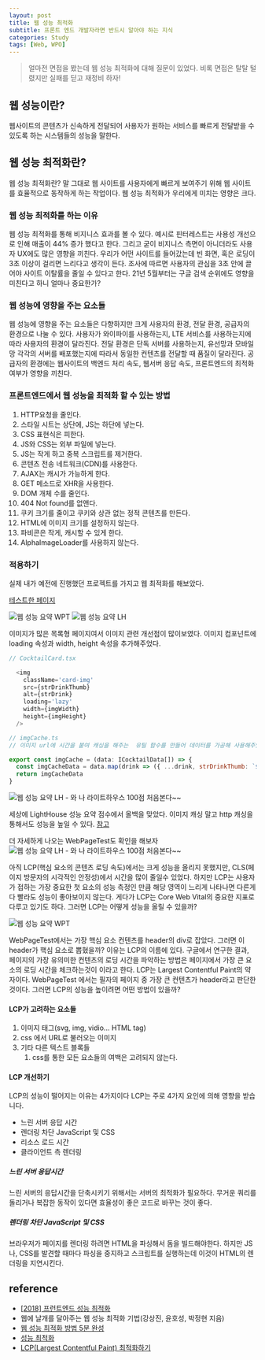 ```yaml
---
layout: post
title: 웹 성능 최적화
subtitle: 프론트 엔드 개발자라면 반드시 알아야 하는 지식
categories: Study
tags: [Web, WPO]
---
```


> 얼마전 면접을 봤는데 웹 성능 최적화에 대해 질문이 있었다. 비록 면접은 탈탈 털렸지만 실패를 딛고 재정비 하자!

## 웹 성능이란?

웹사이트의 콘텐츠가 신속하게 전달되어 사용자가 원하는 서비스를 빠르게 전달받을 수 있도록 하는 시스템들의 성능을 말한다.

## 웹 성능 최적화란?

웹 성능 최적화란? 말 그대로 웹 사이트를 사용자에게 빠르게 보여주기 위해 웹 사이트를 효율적으로 동작하게 하는 작업이다. 웹 성능 최적화가 우리에게 미치는 영향은 크다.

### 웹 성능 최적화를 하는 이유

웹 성능 최적화를 통해 비지니스 효과를 볼 수 있다. 예시로 핀터레스트는 사용성 개선으로 인해 매출이 44% 증가 했다고 한다.
그리고 굳이 비지니스 측면이 아니더라도 사용자 UX에도 많은 영향을 끼친다. 우리가 어떤 사이트를 들어갔는데 빈 화면, 혹은 로딩이 3초 이상이 걸리면 느리다고 생각이 든다. 조사에 따르면 사용자의 관심을 3초 안에 끌어야 사이트 이탈률을 줄일 수 있다고 한다. 21년 5월부터는 구글 검색 순위에도 영향을 미친다고 하니 얼마나 중요한가?

### 웹 성능에 영향을 주는 요소들

웹 성능에 영향을 주는 요소들은 다향하지만 크게 사용자의 환경, 전달 환경, 공급자의 환경으로 나눌 수 있다. 사용자가 와이파이를 사용하는지, LTE 서비스를 사용하는지에 따라 사용자의 환경이 달라진다. 전달 환경은 단독 서버를 사용하는지, 유선망과 모바일망 각각의 서버를 배포했는지에 따라서 동일한 컨텐츠를 전달할 때 품질이 달라진다. 공급자의 환경에는 웹사이트의 백엔드 처리 속도, 웹서버 응답 속도, 프론트엔드의 최적화 여부가 영향을 끼친다.

### 프론트엔드에서 웹 성능을 최적화 할 수 있는 방법

1. HTTP요청을 줄인다.
2. 스타일 시트는 상단에, JS는 하단에 넣는다.
3. CSS 표현식은 피한다.
4. JS와 CSS는 외부 파일에 넣는다.
5. JS는 작게 하고 중복 스크립트를 제거한다.
6. 콘텐츠 전송 네트워크(CDN)를 사용한다.
7. AJAX는 캐시가 가능하게 한다.
8. GET 메소드로 XHR을 사용한다.
9. DOM 개체 수를 줄인다.
10. 404 Not found를 없앤다.
11. 쿠키 크기를 줄이고 쿠키와 상관 없는 정적 콘텐츠를 만든다.
12. HTML에 이미지 크기를 설정하지 않는다.
13. 파비콘은 작게, 캐시할 수 있게 한다.
14. AlphaImageLoader를 사용하지 않는다.

### 적용하기

실제 내가 예전에 진행했던 프로젝트를 가지고 웹 최적화를 해보았다.

[테스트한 페이지](https://eunjin0212.github.io/React-CocktailRecipe/)

![웹 성능 요약 WPT](/assets/images/posts/wpo_test_01.png)
![웹 성능 요약 LH](/assets/images/posts/wpo_test_02.png)

이미지가 많은 목록형 페이지여서 이미지 관련 개선점이 많이보였다.
이미지 컴포넌트에 loading 속성과 width, height 속성을 추가해주었다.

```js
// CocktailCard.tsx

  <img 
    className='card-img' 
    src={strDrinkThumb}
    alt={strDrink}
    loading='lazy'
    width={imgWidth}
    height={imgHeight}
  />
```

```js
// imgCache.ts
// 이미지 url에 시간을 붙여 캐싱을 해주는  유틸 함수를 만들어 데이터를 가공해 사용해주었다.

export const imgCache = (data: ICocktailData[]) => {
  const imgCacheData = data.map(drink => ({ ...drink, strDrinkThumb: `${drink.strDrinkThumb}?${new Date().getTime()}` }))
  return imgCacheData
}
```

![웹 성능 요약 LH - 와 나 라이트하우스 100점 처음본다~~](/assets/images/posts/wpo_test_03.png)

세상에 LightHouse 성능 요약 점수에서 올백을 맞았다.
이미지 캐싱 말고 http 캐싱을 통해서도 성능을 높일 수 있다. [참고](https://developer.chrome.com/docs/lighthouse/performance/uses-long-cache-ttl/?utm_source=lighthouse&utm_medium=devtools#how-to-cache-static-resources-using-http-caching)

더 자세하게 나오는 WebPageTest도 확인을 해보자
![웹 성능 요약 LH - 와 나 라이트하우스 100점 처음본다~~](/assets/images/posts/wpo_test_04.png)

아직 LCP(핵심 요소의 콘텐츠 로딩 속도)에서는 크게 성능을 올리지 못했지만, CLS(페이지 방문자의 시각적인 안정성)에서 시간을 많이 줄일수 있었다.
하지만 LCP는 사용자가 접하는 가장 중요한 첫 요소의 성능 측정인 만큼 해당 영역이 느리게 나타나면 다른게 다 빨라도 성능이 좋아보이지 않는다. 게다가 LCP는 Core Web Vital의 중요한 지표로 다루고 있기도 하다.
그러면 LCP는 어떻게 성능을 올릴 수 있을까?

![웹 성능 요약 WPT](/assets/images/posts/wpo_test_05.png)

WebPageTest에서는 가장 핵심 요소 컨텐츠를 header의 div로 잡았다. 그러면 이 header가 핵심 요소로 뽑혔을까?
이유는 LCP의 이름에 있다. 구글에서 연구한 결과, 페이지의 가장 유의미한 컨텐츠의 로딩 시간을 파악하는 방법은 페이지에서 가장 큰 요소의 로딩 시간을 체크하는것이 이라고 한다.
LCP는 Largest Contentful Paint의 약자이다. WebPageTest 에서는 필자의 페이지 중 가장 큰 컨텐츠가 header라고 판단한 것이다.
그러면 LCP의 성능을 높이려면 어떤 방법이 있을까?

#### LCP가 고려하는 요소들

1. 이미지 태그(svg, img, vidio... HTML tag)
2. css 에서 URL로 불러오는 이미지
3. 기타 다른 텍스트 블록들
   1. css를 통한 모든 요소들의 여백은 고려되지 않는다.

#### LCP 개선하기

LCP의 성능이 떨어지는 이유는 4가지이다
LCP는 주로 4가지 요인에 의해 영향을 받습니다.

- 느린 서버 응답 시간
- 렌더링 차단 JavaScript 및 CSS
- 리소스 로드 시간
- 클라이언트 측 렌더링

##### 느린 서버 응답시간

느린 서버의 응답시간을 단축시키기 위해서는 서버의 최적화가 필요하다. 무거운 쿼리를 돌리거나 복잡한 동작이 있다면 효율성이 좋은 코드로 바꾸는 것이 좋다.

##### 렌더링 차단 JavaScript 및 CSS

브라우저가 페이지를 렌더링 하려면 HTML을 파싱해서 돔을 빌드해야한다. 하지만 JS나, CSS를 발견할 때마다 파싱을 중지하고 스크립트를 실행하는데 이것이 HTML의 렌더링을 지연시킨다.

## reference

- [[2018] 프런트엔드 성능 최적화](https://youtu.be/G1IWq2blu8c)
- 웹에 날개를 달아주는 웹 성능 최적화 기법(강상진, 윤호성, 박정현 지음)
- [웹 성능 최적화 방법 5분 완성](https://velog.io/@hsecode/%EC%B5%9C%EC%A0%81%ED%99%94-%EC%9B%B9-%EC%84%B1%EB%8A%A5-%EC%B5%9C%EC%A0%81%ED%99%94-%EB%B0%A9%EB%B2%95-5%EB%B6%84-%EC%99%84%EC%84%B1)
- [성능 최적화](https://ui.toast.com/fe-guide/ko_PERFORMANCE)
- [LCP(Largest Contentful Paint) 최적화하기](https://ui.toast.com/posts/ko_202012101720)
